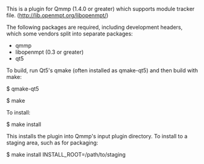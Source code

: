 This is a plugin for Qmmp (1.4.0 or greater) which supports module tracker file.
(http://lib.openmpt.org/libopenmpt/)

The following packages are required, including development headers,
which some vendors split into separate packages:

- qmmp
- libopenmpt (0.3 or greater)
- qt5

To build, run Qt5's qmake (often installed as qmake-qt5) and then build
with make:

$ qmake-qt5

$ make

To install:

$ make install

This installs the plugin into Qmmp's input plugin directory.  To install
to a staging area, such as for packaging:

$ make install INSTALL_ROOT=/path/to/staging

